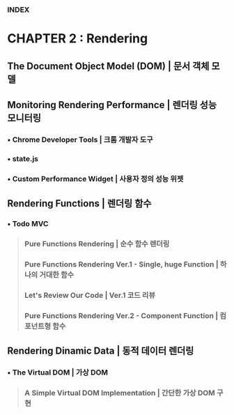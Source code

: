### INDEX

# CHAPTER 2 : Rendering

## The Document Object Model (DOM) | 문서 객체 모델

## Monitoring Rendering Performance | 렌더링 성능 모니터링

### • Chrome Developer Tools | 크롬 개발자 도구

### • state.js

### • Custom Performance Widget | 사용자 정의 성능 위젯

## Rendering Functions | 렌더링 함수

### • Todo MVC

> ### Pure Functions Rendering | 순수 함수 렌더링
>
> ### Pure Functions Rendering Ver.1 - Single, huge Function | 하나의 거대한 함수
>
> ### Let's Review Our Code | Ver.1 코드 리뷰
>
> ### Pure Functions Rendering Ver.2 - Component Function | 컴포넌트형 함수

## Rendering Dinamic Data | 동적 데이터 렌더링

### • The Virtual DOM | 가상 DOM

> ### A Simple Virtual DOM Implementation | 간단한 가상 DOM 구현
